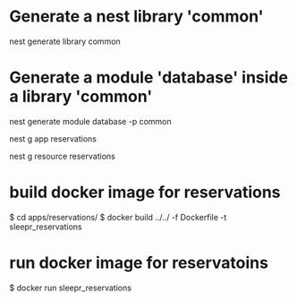 # Generate a nest library 'common'

nest generate library common

# Generate a module 'database' inside a library 'common'

nest generate module database -p common

nest g app reservations

nest g resource reservations

# build docker image for reservations

$ cd apps/reservations/
$ docker build ../../ -f Dockerfile -t sleepr_reservations

# run docker image for reservatoins

$ docker run sleepr_reservations
